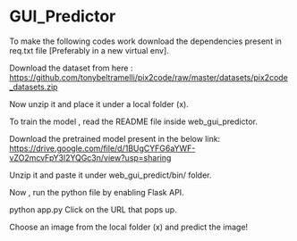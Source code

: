 # GUI_Predictor

To make the following codes work download the dependencies present in req.txt file [Preferably in a new virtual env].

Download the dataset from here :
https://github.com/tonybeltramelli/pix2code/raw/master/datasets/pix2code_datasets.zip

Now unzip it and place it under a local folder (x).

To train the model , read the README file inside web_gui_predictor.

Download the pretrained model present in the below link:
https://drive.google.com/file/d/1BUgCYFG6aYWF-vZO2mcvFpY3l2YQGc3n/view?usp=sharing

Unzip it and paste it under web_gui_predict/bin/ folder.

Now , run the python file by enabling Flask API.

python app.py
Click on the URL that pops up.

Choose an image from the  local folder (x) and predict the image!